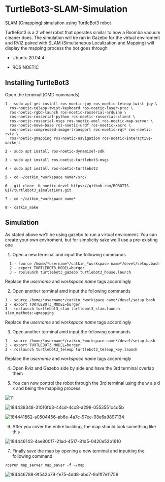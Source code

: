 # TurtleBot3-SLAM-Simulation
SLAM (Gmapping) simulation using TurtleBot3 robot

TurtleBot3 is a 2 wheel robot that operates similar to how a Roomba vacuum cleaner does. The simulation will be ran in Gazebo for the virtual enviroment and RVIZ paired with SLAM (Simultaneous Localization and Mapping) will display the mapping process the bot goes through

* Ubuntu 20.04.4

* ROS NOETIC

## Installing TurtleBot3
Open the terminal (CMD commands)
```
1 - sudo apt-get install ros-noetic-joy ros-noetic-teleop-twist-joy \
  ros-noetic-teleop-twist-keyboard ros-noetic-laser-proc \
  ros-noetic-rgbd-launch ros-noetic-rosserial-arduino \
  ros-noetic-rosserial-python ros-noetic-rosserial-client \
  ros-noetic-rosserial-msgs ros-noetic-amcl ros-noetic-map-server \
  ros-noetic-move-base ros-noetic-urdf ros-noetic-xacro \
  ros-noetic-compressed-image-transport ros-noetic-rqt* ros-noetic-rviz \
  ros-noetic-gmapping ros-noetic-navigation ros-noetic-interactive-markers

2 - sudo apt install ros-noetic-dynamixel-sdk

3 - sudo apt install ros-noetic-turtlebot3-msgs

4 - sudo apt install ros-noetic-turtlebot3

5 - cd ~/catkin_*workspace name*/src/

6 - git clone -b noetic-devel https://github.com/ROBOTIS-GIT/turtlebot3_simulations.git

7 - cd ~/catkin_*workspace name*

8 - catkin_make
```

## Simulation
As stated above we'll be using gazebo to run a virtual enviroment. You can create your own enviroment, but for simplicity sake we'll use a pre-existing one

1. Open a new terminal and input the following commands

```
  1 - source /home/*username*/catkin_*workspace name*/devel/setup.bash
  2 - export TURTLEBOT3_MODEL=burger
  3 - roslaunch turtlebot3_gazebo turtlebot3_house.launch
```
Replace the *username* and *workspace name* tags accordingly



2. Open another terminal amd input the following commands
```
1 - source /home/*username*/catkin_*workspace name*/devel/setup.bash
2 - export TURTLEBOT3_MODEL=burger
3 - roslaunch turtlebot3_slam turtlebot3_slam.launch slam_methods:=gmapping
```
Replace the *username* and *workspace name* tags accordingly


3. Open another terminal amd input the following commands
```
1 - source /home/*username*/catkin_*workspace name*/devel/setup.bash
2 - export TURTLEBOT3_MODEL=burger
3 - roslaunch turtlebot3_teleop turtlebot3_teleop_key.launch
```
Replace the *username* and *workspace name* tags accordingly


4. Open Rviz and Gazebo side by side and have the 3rd terminal overlap them

5. You can now control the robot through the 3rd terminal using the w a s d x and being the mapping process

![11](https://user-images.githubusercontent.com/90250848/187880119-74550fce-f7ab-4b3c-808e-12be0870a4e8.png)

![184439348-31010fb3-44cd-4cc8-a298-0553551c4d5b](https://user-images.githubusercontent.com/90250848/187880212-17140b29-70a6-423e-bb88-0f96efe58797.png)

![184441862-a0504456-ab6e-4a7c-97ee-98e6a9897134](https://user-images.githubusercontent.com/90250848/187880284-3dbc0289-21a2-4ebe-b5cc-0cb2e381decd.png)


6. After you cover the entire building, the map should look something like this

![184446143-4ae800f7-21ad-4517-81d5-0420e52b1610](https://user-images.githubusercontent.com/90250848/187880320-5415fce3-0362-47c3-b924-06f259c11680.png)


7. Finally save the map by opening a new terminal and inputting the following command

```
rosrun map_server map_saver -f ~/map
```
![184446788-9f542b79-fe75-4dd8-abd7-9a1ff7e11759](https://user-images.githubusercontent.com/90250848/187880414-bf236dec-fe91-4c62-8cbd-54a759472fa5.png)

